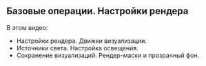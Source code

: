 ## Базовые операции. Настройки рендера

В этом видео:

- Настройки рендера. Движки визуализации.
- Источники света. Настройка освещения.
- Сохранение визуализаций. Рендер-маски и прозрачный фон.

[](https://player.softculture.cc/embed/online/BLE/BLE_3.28.07_L1-4_Render)
